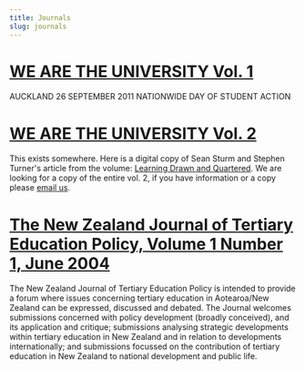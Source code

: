 ```yaml
---
title: Journals
slug: journals
---
```


# [WE ARE THE UNIVERSITY Vol. 1](/journals/watu/vol-1)
AUCKLAND 26 SEPTEMBER 2011
NATIONWIDE DAY OF STUDENT ACTION

# [WE ARE THE UNIVERSITY Vol. 2](#)
This exists somewhere. Here is a digital copy of Sean Sturm and Stephen Turner's article from the volume: [Learning Drawn and Quartered](https://seansturm.wordpress.com/2012/01/07/learning-drawn-and-quartered/). We are looking for a copy of the entire vol. 2, if you have information or a copy please [email us](emailto:email@wearetheuniversity.org).

# [The New Zealand Journal of Tertiary Education Policy, Volume 1 Number 1, June 2004](/journals/nzjtep/vol-1)
The New Zealand Journal of Tertiary Education Policy is intended to provide a forum where issues concerning tertiary education in Aotearoa/New Zealand can be expressed, discussed and debated.
The Journal welcomes submissions concerned with policy development (broadly conceived), and its application and critique; submissions analysing strategic developments within tertiary education in New Zealand and in relation to developments internationally; and submissions focussed on the contribution of tertiary education in New Zealand to national development and public life.